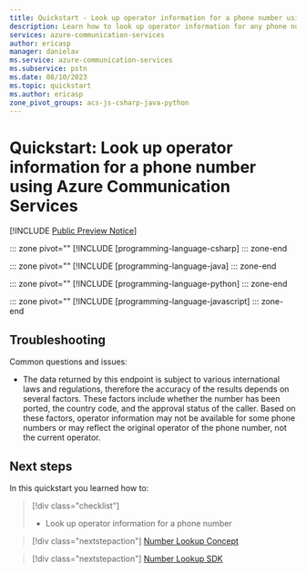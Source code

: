 ```yaml
---
title: Quickstart - Look up operator information for a phone number using Azure Communication Services
description: Learn how to look up operator information for any phone number using Azure Communication Services
services: azure-communication-services
author: ericasp
manager: danielav
ms.service: azure-communication-services
ms.subservice: pstn
ms.date: 08/10/2023
ms.topic: quickstart
ms.author: ericasp
zone_pivot_groups: acs-js-csharp-java-python
---
```


# Quickstart: Look up operator information for a phone number using Azure Communication Services

[!INCLUDE [Public Preview Notice](../../includes/public-preview-include.md)]

::: zone pivot=""
[!INCLUDE [programming-language-csharp]
::: zone-end

::: zone pivot=""
[!INCLUDE [programming-language-java]
::: zone-end

::: zone pivot=""
[!INCLUDE [programming-language-python]
::: zone-end

::: zone pivot=""
[!INCLUDE [programming-language-javascript]
::: zone-end

## Troubleshooting

Common questions and issues:

- The data returned by this endpoint is subject to various international laws and regulations, therefore the accuracy of the results depends on several factors.  These factors include whether the number has been ported, the country code, and the approval status of the caller.  Based on these factors, operator information may not be available for some phone numbers or may reflect the original operator of the phone number, not the current operator.

## Next steps

In this quickstart you learned how to:
> [!div class="checklist"]
> * Look up operator information for a phone number

> [!div class="nextstepaction"]
> [Number Lookup Concept](../../concepts/numbers/number-lookup-concept.md)

> [!div class="nextstepaction"]
> [Number Lookup SDK](../../concepts/numbers/number-lookup-sdk.md)